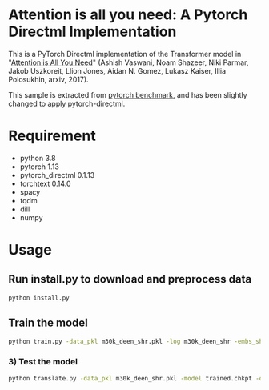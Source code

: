 # Attention is all you need: A Pytorch Directml Implementation

This is a PyTorch Directml implementation of the Transformer model in "[Attention is All You Need](https://arxiv.org/abs/1706.03762)" (Ashish Vaswani, Noam Shazeer, Niki Parmar, Jakob Uszkoreit, Llion Jones, Aidan N. Gomez, Lukasz Kaiser, Illia Polosukhin, arxiv, 2017). 


This sample is extracted from [pytorch benchmark](https://github.com/pytorch/benchmark/tree/main/torchbenchmark/models/attention_is_all_you_need_pytorch), and has been slightly changed to apply pytorch-directml.


# Requirement
- python  3.8
- pytorch 1.13
- pytorch_directml 0.1.13
- torchtext 0.14.0
- spacy
- tqdm
- dill
- numpy


# Usage

## Run install.py to download and preprocess data

```ps
python install.py
```

## Train the model
```bash
python train.py -data_pkl m30k_deen_shr.pkl -log m30k_deen_shr -embs_share_weight -proj_share_weight -label_smoothing -save_model trained -b 128 -warmup 128000 -epoch 400 -use_dml
```

### 3) Test the model
```bash
python translate.py -data_pkl m30k_deen_shr.pkl -model trained.chkpt -output prediction.txt -use_dml
```

